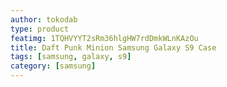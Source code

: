 ```yaml
---
author: tokodab
type: product
featimg: 1TQHVYYT2sRm36hlgHW7rdDmkWLnKAzOu
title: Daft Punk Minion Samsung Galaxy S9 Case
tags: [samsung, galaxy, s9]
category: [samsung]
---
```

